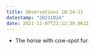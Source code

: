 ```yaml
---
title: Observations 10-24-21
datestamp: "20211024"
date: 2021-11-07T21:12:39.061Z
---
```

- The horse with cow-spot fur.